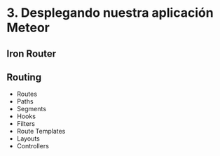 # 3. Desplegando nuestra aplicación Meteor

## Iron Router

## Routing
- Routes
- Paths
- Segments
- Hooks
- Filters
- Route Templates
- Layouts
- Controllers

##
